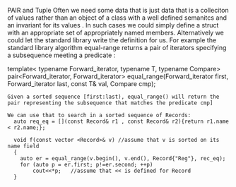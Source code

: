 PAIR and Tuple 
Often we need some data that is just data that is a colleciton of values rather than an object of a class with a well defined semanitcs and an invariant for its values . In such cases we could simply define a struct with an appropriate set of appropriately named members. Alternatively we could let the standard library  write the definition for us. For example the standard library algorithm  equal-range returns a pair of iterators specifying a subsequence meeting a predicate :


template< typename Forward_iterator, typename T, typename Compare>
    pair<Forward_iterator, Forward_iterator>
    equal_range(Forward_iterator first, Forward_iterator last, const T& val, Compare cmp);

    Given a sorted sequence [first:last), equal_range() will return the pair representing the subsequence that matches the predicate cmp]

    We can use that to search in a sorted sequence of Records:
      auto req_eq = [](const Record& r1 , const Record& r2){return r1.name < r2.name;};  

      void f(const vector <Record>& v) //assume that v is sorted on its name field 
      {
        auto er = equal_range(v.begin(), v.end(), Record{"Reg"}, rec_eq);
        for (auto p = er.first; p!=er.second; ++p)
            cout<<*p;   //assume that << is defined for Record
      }